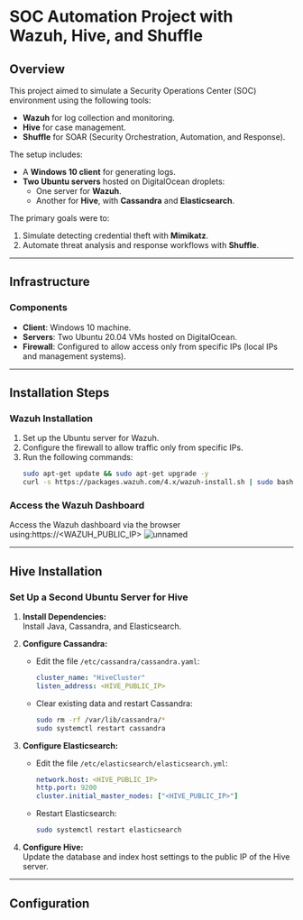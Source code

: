 # SOC Automation Project with Wazuh, Hive, and Shuffle

## Overview
This project aimed to simulate a Security Operations Center (SOC) environment using the following tools:
- **Wazuh** for log collection and monitoring.
- **Hive** for case management.
- **Shuffle** for SOAR (Security Orchestration, Automation, and Response).

The setup includes:
- A **Windows 10 client** for generating logs.
- **Two Ubuntu servers** hosted on DigitalOcean droplets:
  - One server for **Wazuh**.
  - Another for **Hive**, with **Cassandra** and **Elasticsearch**.
  
The primary goals were to:
1. Simulate detecting credential theft with **Mimikatz**.
2. Automate threat analysis and response workflows with **Shuffle**.

---

## Infrastructure
### Components
- **Client**: Windows 10 machine.
- **Servers**: Two Ubuntu 20.04 VMs hosted on DigitalOcean.
- **Firewall**: Configured to allow access only from specific IPs (local IPs and management systems).

---

## Installation Steps

### Wazuh Installation
1. Set up the Ubuntu server for Wazuh.
2. Configure the firewall to allow traffic only from specific IPs.
3. Run the following commands:
   ```bash
   sudo apt-get update && sudo apt-get upgrade -y
   curl -s https://packages.wazuh.com/4.x/wazuh-install.sh | sudo bash

### Access the Wazuh Dashboard
Access the Wazuh dashboard via the browser using:https://<WAZUH_PUBLIC_IP>
![unnamed](https://github.com/user-attachments/assets/f3c401c5-326a-4814-9185-0d3958f5e6fc)


---

## Hive Installation

### Set Up a Second Ubuntu Server for Hive
1. **Install Dependencies:**  
   Install Java, Cassandra, and Elasticsearch.

2. **Configure Cassandra:**  
   - Edit the file `/etc/cassandra/cassandra.yaml`:
     ```yaml
     cluster_name: "HiveCluster"
     listen_address: <HIVE_PUBLIC_IP>
     ```
   - Clear existing data and restart Cassandra:
     ```bash
     sudo rm -rf /var/lib/cassandra/*
     sudo systemctl restart cassandra
     ```

3. **Configure Elasticsearch:**  
   - Edit the file `/etc/elasticsearch/elasticsearch.yml`:
     ```yaml
     network.host: <HIVE_PUBLIC_IP>
     http.port: 9200
     cluster.initial_master_nodes: ["<HIVE_PUBLIC_IP>"]
     ```
   - Restart Elasticsearch:
     ```bash
     sudo systemctl restart elasticsearch
     ```

4. **Configure Hive:**  
   Update the database and index host settings to the public IP of the Hive server.

---

## Configuration



